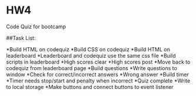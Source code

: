 # HW4
Code Quiz for bootcamp

##Task List:

*Build HTML on codequiz 
*Build CSS on codequiz
*Build HTML on leaderboard
*Leaderboard and codequiz use the same css file
*Build scripts in leaderboard
*High scores clear
*High scores post
*Move back to codequiz from leaderboard page
*Build questions 
*Write questions to window
*Check for correct/incorrect answers
*Wrong answer
*Build timer
*Timer needs stop/start and penalty when incorrect
*Quiz complete
*Write to local storage
*Make buttons and connect buttons to event listener

